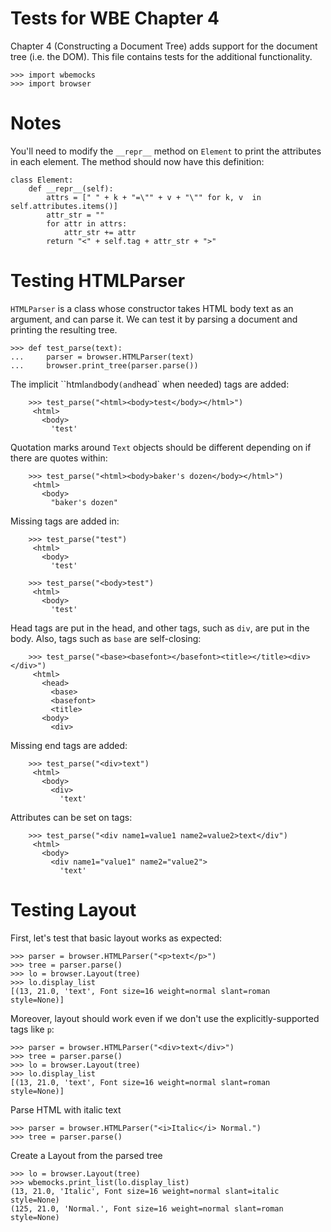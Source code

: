 Tests for WBE Chapter 4
=======================

Chapter 4 (Constructing a Document Tree) adds support for the document tree
(i.e. the DOM).  This file contains tests for the additional functionality.

    >>> import wbemocks
    >>> import browser

Notes
=====

You'll need to modify the `__repr__` method on `Element` to print the
attributes in each element. The method should now have this
definition:

```
class Element:
    def __repr__(self):
        attrs = [" " + k + "=\"" + v + "\"" for k, v  in self.attributes.items()]
        attr_str = ""
        for attr in attrs:
            attr_str += attr
        return "<" + self.tag + attr_str + ">"
```

Testing HTMLParser
==================

`HTMLParser` is a class whose constructor takes HTML body text as an argument, and
can parse it. We can test it by parsing a document and printing the
resulting tree.

    >>> def test_parse(text):
    ...     parser = browser.HTMLParser(text)
    ...     browser.print_tree(parser.parse())

The implicit ``html` and `body` (and `head` when needed) tags are added:

        >>> test_parse("<html><body>test</body></html>")
         <html>
           <body>
             'test'

Quotation marks around `Text` objects should be different depending on if
there are quotes within:

        >>> test_parse("<html><body>baker's dozen</body></html>")
         <html>
           <body>
             "baker's dozen"

Missing tags are added in:

        >>> test_parse("test")
         <html>
           <body>
             'test'

        >>> test_parse("<body>test")
         <html>
           <body>
             'test'

Head tags are put in the head, and other tags, such as `div`, are put
in the body. Also, tags such as `base` are self-closing:

        >>> test_parse("<base><basefont></basefont><title></title><div></div>")
         <html>
           <head>
             <base>
             <basefont>
             <title>
           <body>
             <div>

Missing end tags are added:

        >>> test_parse("<div>text")
         <html>
           <body>
             <div>
               'text'

Attributes can be set on tags:

        >>> test_parse("<div name1=value1 name2=value2>text</div")
         <html>
           <body>
             <div name1="value1" name2="value2">
               'text'

Testing Layout
==============

First, let's test that basic layout works as expected:

    >>> parser = browser.HTMLParser("<p>text</p>")
    >>> tree = parser.parse()
    >>> lo = browser.Layout(tree)
    >>> lo.display_list
    [(13, 21.0, 'text', Font size=16 weight=normal slant=roman style=None)]

Moreover, layout should work even if we don't use the
explicitly-supported tags like `p`:

    >>> parser = browser.HTMLParser("<div>text</div>")
    >>> tree = parser.parse()
    >>> lo = browser.Layout(tree)
    >>> lo.display_list
    [(13, 21.0, 'text', Font size=16 weight=normal slant=roman style=None)]


Parse HTML with italic text

    >>> parser = browser.HTMLParser("<i>Italic</i> Normal.")
    >>> tree = parser.parse()

Create a Layout from the parsed tree

    >>> lo = browser.Layout(tree)
    >>> wbemocks.print_list(lo.display_list)
    (13, 21.0, 'Italic', Font size=16 weight=normal slant=italic style=None)
    (125, 21.0, 'Normal.', Font size=16 weight=normal slant=roman style=None)
